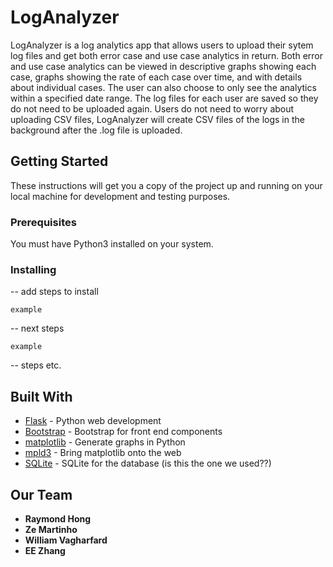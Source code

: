 # LogAnalyzer

LogAnalyzer is a log analytics app that allows users to upload their sytem log files and get both error case and use case analytics in return. Both error and use case analytics can be viewed in descriptive graphs showing each case, graphs showing the rate of each case over time, and with details about individual cases. The user can also choose to only see the analytics within a specified date range. The log files for each user are saved so they do not need to be uploaded again. Users do not need to worry about uploading CSV files, LogAnalyzer will create CSV files of the logs in the background after the .log file is uploaded.

## Getting Started

These instructions will get you a copy of the project up and running on your local machine for development and testing purposes.

### Prerequisites

You must have Python3 installed on your system.

### Installing

-- add steps to install


```
example
```

-- next steps

```
example
```
-- steps etc.

## Built With

* [Flask](https://http://flask.pocoo.org/) - Python web development
* [Bootstrap](http://getbootstrap.com/) - Bootstrap for front end components
* [matplotlib](http://matplotlib.org/) - Generate graphs in Python
* [mpld3](http://mpld3.github.io/) - Bring matplotlib onto the web
* [SQLite](https://www.sqlite.org/) - SQLite for the database (is this the one we used??)



## Our Team

* **Raymond Hong**
* **Ze Martinho**
* **William Vagharfard**
* **EE Zhang**
